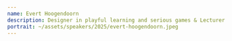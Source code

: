 ```yaml
---
name: Evert Hoogendoorn
description: Designer in playful learning and serious games & Lecturer 
portrait: ~/assets/speakers/2025/evert-hoogendoorn.jpeg
---
```



